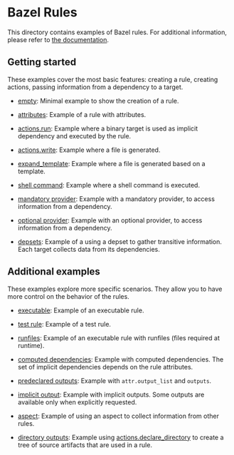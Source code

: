 # Bazel Rules

This directory contains examples of Bazel rules. For additional information,
please refer to [the
documentation](https://docs.bazel.build/versions/master/skylark/concepts.html).

## Getting started

These examples cover the most basic features: creating a rule, creating actions,
passing information from a dependency to a target.

*   [empty](empty/): Minimal example to show the creation of a rule.

*   [attributes](attributes/): Example of a rule with attributes.

*   [actions.run](actions_run/): Example where a binary target is used as
    implicit dependency and executed by the rule.

*   [actions.write](actions_write/): Example where a file is generated.

*   [expand_template](expand_template/): Example where a file is generated based
    on a template.

*   [shell command](shell_command/): Example where a shell command is executed.

*   [mandatory provider](mandatory_provider/): Example with a mandatory
    provider, to access information from a dependency.

*   [optional provider](optional_provider/): Example with an optional provider,
    to access information from a dependency.

*   [depsets](depsets/): Example of a using a depset to gather transitive
    information. Each target collects data from its dependencies.

## Additional examples

These examples explore more specific scenarios. They allow you to have more
control on the behavior of the rules.

*   [executable](executable/): Example of an executable rule.

*   [test rule](test_rule/): Example of a test rule.

*   [runfiles](runfiles/): Example of an executable rule with runfiles (files
    required at runtime).

*   [computed dependencies](computed_dependencies/): Example with computed
    dependencies. The set of implicit dependencies depends on the rule
    attributes.

*   [predeclared outputs](predeclared_outputs/): Example with `attr.output_list`
    and `outputs`.

*   [implicit output](implicit_output/): Example with implicit outputs. Some
    outputs are available only when explicitly requested.

*   [aspect](aspect/): Example of using an aspect to collect information from
    other rules.

*   [directory outputs](directory_outputs): Example using
    [actions.declare_directory](https://docs.bazel.build/versions/master/skylark/lib/actions.html#declare_directory)
    to create a tree of source artifacts that are used in a rule.

